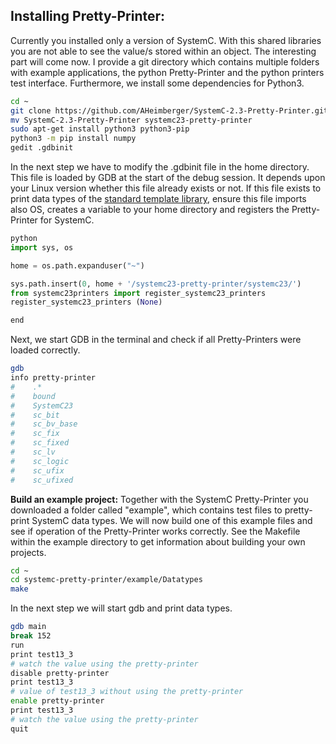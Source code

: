 ## Installing Pretty-Printer:
Currently you installed only a version of SystemC. With this shared libraries you are not able to see the value/s stored within an object. The interesting part will come now. I provide a git directory which contains multiple folders with example applications, the python Pretty-Printer and the python printers test interface. Furthermore, we install some dependencies for Python3.

```sh
cd ~
git clone https://github.com/AHeimberger/SystemC-2.3-Pretty-Printer.git
mv SystemC-2.3-Pretty-Printer systemc23-pretty-printer
sudo apt-get install python3 python3-pip
python3 -m pip install numpy
gedit .gdbinit
```

In the next step we have to modify the .gdbinit file in the home directory. This file is loaded by GDB at the start of the debug session. It depends upon your Linux version whether this file already exists or not. If this file exists to print data types of the <a href="https://sourceware.org/gdb/wiki/STLSupport">standard template library</a>, ensure  this file imports also OS, creates a variable to your home directory and registers the Pretty-Printer for SystemC.

```python
python
import sys, os

home = os.path.expanduser("~")

sys.path.insert(0, home + '/systemc23-pretty-printer/systemc23/')
from systemc23printers import register_systemc23_printers
register_systemc23_printers (None)

end
```

Next, we start GDB in the terminal and check if all Pretty-Printers were loaded correctly.

```sh
gdb
info pretty-printer
#    .*
#    bound
#    SystemC23
#    sc_bit
#    sc_bv_base
#    sc_fix
#    sc_fixed
#    sc_lv
#    sc_logic
#    sc_ufix
#    sc_ufixed
```

**Build an example project:**
Together with the SystemC Pretty-Printer you downloaded a folder called "example", which contains test files to pretty-print SystemC data types. We will now build one of this example files and see if operation of the Pretty-Printer works correctly. See the Makefile within the example directory to get information about building your own projects.

```sh
cd ~
cd systemc-pretty-printer/example/Datatypes
make
```

In the next step we will start gdb and print data types.

```sh
gdb main
break 152
run
print test13_3
# watch the value using the pretty-printer
disable pretty-printer
print test13_3
# value of test13_3 without using the pretty-printer
enable pretty-printer
print test13_3
# watch the value using the pretty-printer
quit
```
